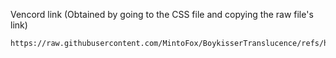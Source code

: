 Vencord link (Obtained by going to the CSS file and copying the raw file's link)
```
https://raw.githubusercontent.com/MintoFox/BoykisserTranslucence/refs/heads/master/Translucence.theme.css
```
